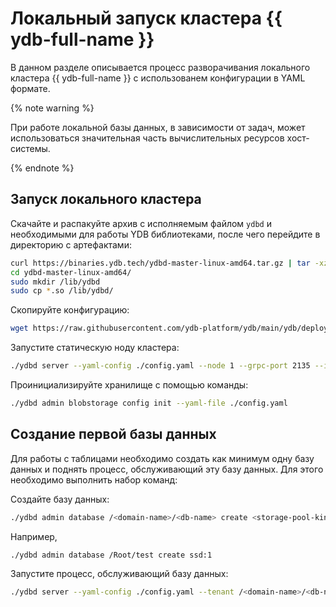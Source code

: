 # Локальный запуск кластера {{ ydb-full-name }}

В данном разделе описывается процесс разворачивания локального кластера {{ ydb-full-name }} c использованем конфигурации в YAML формате.

{% note warning %}

При работе локальной базы данных, в зависимости от задач, может использоваться значительная часть вычислительных ресурсов хост-системы.

{% endnote %}

## Запуск локального кластера

Cкачайте и распакуйте архив с исполняемым файлом `ydbd` и необходимыми для работы YDB библиотеками, после чего перейдите в директорию с артефактами:

```bash
curl https://binaries.ydb.tech/ydbd-master-linux-amd64.tar.gz | tar -xz
cd ydbd-master-linux-amd64/
sudo mkdir /lib/ydbd
sudo cp *.so /lib/ydbd/
```

Скопируйте конфигурацию:

```bash
wget https://raw.githubusercontent.com/ydb-platform/ydb/main/ydb/deploy/yaml_config_examples/single-node-in-memory.yaml -O config.yaml
```

Запустите статическую ноду кластера:

```bash
./ydbd server --yaml-config ./config.yaml --node 1 --grpc-port 2135 --ic-port 19001 --mon-port 8765
```

Проинициализируйте хранилище с помощью команды:

```bash
./ydbd admin blobstorage config init --yaml-file ./config.yaml
```

## Создание первой базы данных

Для работы с таблицами необходимо создать как минимум одну базу данных и поднять процесс, обслуживающий эту базу данных. Для этого необходимо выполнить набор команд:

Создайте базу данных:

```bash
./ydbd admin database /<domain-name>/<db-name> create <storage-pool-kind>:<storage-unit-count>
```

Например,

```bash
./ydbd admin database /Root/test create ssd:1
```

Запустите процесс, обслуживающий базу данных:

```bash
./ydbd server --yaml-config ./config.yaml --tenant /<domain-name>/<db-name> --node-broker <address>:<port> --grpc-port 31001 --ic-port 31003 --mon-port 31002
```

